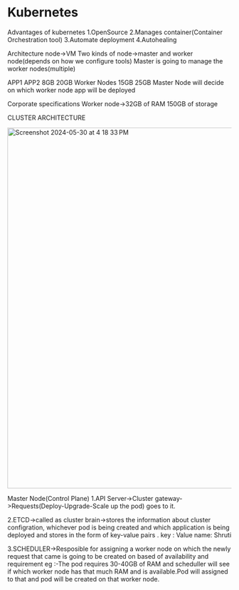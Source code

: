 # Kubernetes
Advantages of kubernetes
1.OpenSource
2.Manages container(Container Orchestration tool)
3.Automate deployment
4.Autohealing 

Architecture
node->VM
Two kinds of node->master and worker node(depends on how we configure tools)
Master is going to manage the worker nodes(multiple)

APP1      APP2
8GB       20GB
Worker Nodes
15GB   25GB
Master Node will decide on which worker node app will be deployed

Corporate specifications
Worker node->32GB of RAM 150GB of storage

CLUSTER ARCHITECTURE

<img width="810" alt="Screenshot 2024-05-30 at 4 18 33 PM" src="https://github.com/shruti-saxena10/Kubernetes/assets/108339410/e1a66234-7d91-4236-a42b-6a9cc5855fec">



Master Node(Control Plane)
1.API Server->Cluster gateway->Requests(Deploy-Upgrade-Scale up the pod) goes to it.

2.ETCD->called as cluster brain->stores the information about cluster configration, whichever pod is being created and which application is being deployed and stores in the form of key-value pairs .
key :  Value
name: Shruti

3.SCHEDULER->Resposible for assigning a worker node on which the newly request that came is going to be created on based of availability and requirement
eg :-The pod requires 30-40GB of RAM
and scheduller will see if which worker node has that much RAM and is available.Pod will assigned to that and pod will be created on that worker node.


